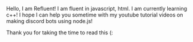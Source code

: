 Hello, I am Refluent!
I am fluent in javascript, html.
I am currently learning c++!
I hope I can help you sometime with my youtube tutorial videos on making discord bots using node.js!

Thank you for taking the time to read this (:
